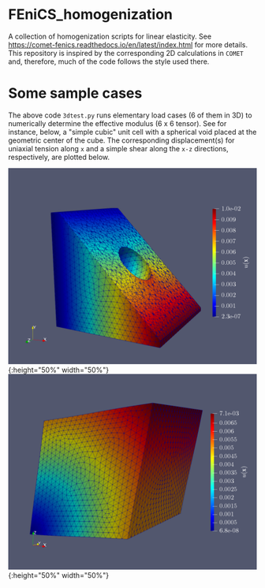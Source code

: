 # FEniCS_homogenization
A collection of homogenization scripts for linear elasticity. See https://comet-fenics.readthedocs.io/en/latest/index.html for more details. This repository is inspired by the corresponding 2D calculations in `COMET` and, therefore, much of the code follows the style used there. 


# Some sample cases
The above code `3dtest.py` runs elementary load cases (6 of them in 3D) to numerically determine the effective modulus (6 x 6 tensor). See for instance, below, a "simple cubic" unit cell with a spherical void placed at the geometric center of the cube. The corresponding displacement(s) for uniaxial tension along `x` and a simple shear along the `x-z` directions, respectively, are plotted below.  

![axial tension](/Images/xx_clipped.png?raw=true "Axial strain of 0.01"){:height="50%" width="50%"} ![simple shear](/Images/xz_clipped.png?raw=true "Axial strain of 0.01"){:height="50%" width="50%"}

